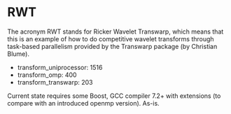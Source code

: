 # RWT
The acronym RWT stands for Ricker Wavelet Transwarp, which means that this is an example of how to do competitive wavelet transforms through task-based parallelism provided by the Transwarp package (by Christian Blume).

- transform_uniprocessor: 1516
- transform_omp: 400
- transform_transwarp: 203

Current state requires some Boost, GCC compiler 7.2+ with extensions (to compare with an introduced openmp version). 
As-is. 


